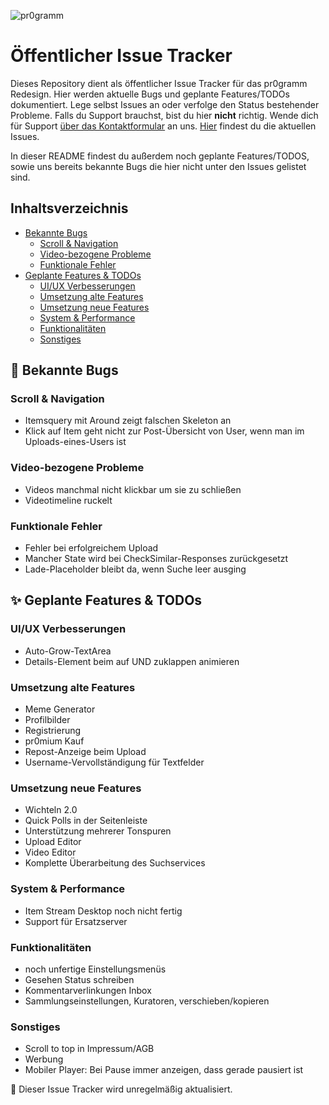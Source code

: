 ![pr0gramm](https://pr0gramm.com/media/pr0gramm.svg)
# Öffentlicher Issue Tracker

Dieses Repository dient als öffentlicher Issue Tracker für das pr0gramm Redesign. Hier werden aktuelle Bugs und geplante Features/TODOs dokumentiert. Lege selbst Issues an oder verfolge den Status bestehender Probleme. Falls du Support brauchst, bist du hier **nicht** richtig. Wende dich für Support [über das Kontaktformular](https://pr0gramm.com/contact) an uns.
[Hier](https://github.com/pr0gramm-com/issues/issues) findest du die aktuellen Issues.

In dieser README findest du außerdem noch geplante Features/TODOS, sowie uns bereits bekannte Bugs die hier nicht unter den Issues gelistet sind.


## Inhaltsverzeichnis
- [Bekannte Bugs](#-bekannte-bugs)
    - [Scroll & Navigation](#scroll--navigation)
    - [Video-bezogene Probleme](#video-bezogene-probleme)
    - [Funktionale Fehler](#funktionale-fehler)
- [Geplante Features & TODOs](#-geplante-features--todos)
    - [UI/UX Verbesserungen](#uiux-verbesserungen)
    - [Umsetzung alte Features](#umsetzung-alte-features)
    - [Umsetzung neue Features](#umsetzung-neue-features)
    - [System & Performance](#system--performance)
    - [Funktionalitäten](#funktionalitäten)
    - [Sonstiges](#sonstiges)


## 🐛 Bekannte Bugs

### Scroll & Navigation
- Itemsquery mit Around zeigt falschen Skeleton an
- Klick auf Item geht nicht zur Post-Übersicht von User, wenn man im Uploads-eines-Users ist

### Video-bezogene Probleme
- Videos manchmal nicht klickbar um sie zu schließen
- Videotimeline ruckelt

### Funktionale Fehler
- Fehler bei erfolgreichem Upload
- Mancher State wird bei CheckSimilar-Responses zurückgesetzt
- Lade-Placeholder bleibt da, wenn Suche leer ausging

## ✨ Geplante Features & TODOs

### UI/UX Verbesserungen
- Auto-Grow-TextArea
- Details-Element beim auf UND zuklappen animieren

### Umsetzung alte Features
- Meme Generator
- Profilbilder
- Registrierung
- pr0mium Kauf
- Repost-Anzeige beim Upload
- Username-Vervollständigung für Textfelder

### Umsetzung neue Features
- Wichteln 2.0
- Quick Polls in der Seitenleiste
- Unterstützung mehrerer Tonspuren
- Upload Editor
- Video Editor
- Komplette Überarbeitung des Suchservices

### System & Performance
- Item Stream Desktop noch nicht fertig
- Support für Ersatzserver

### Funktionalitäten
- noch unfertige Einstellungsmenüs
- Gesehen Status schreiben
- Kommentarverlinkungen Inbox
- Sammlungseinstellungen, Kuratoren, verschieben/kopieren

### Sonstiges
- Scroll to top in Impressum/AGB
- Werbung
- Mobiler Player: Bei Pause immer anzeigen, dass gerade pausiert ist

📝 Dieser Issue Tracker wird unregelmäßig aktualisiert.

